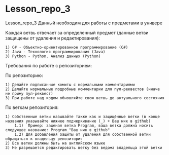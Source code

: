 # Lesson_repo_3
Lesson_repo_3 Данный необходим для работы с предметами в универе

Каждая ветвь отвечает за определенный предмет (данные ветви защищены от удаления и редактирования):

    1) C# - Объектно-ориентированное программирование (C#)
    2) Java - Технология программирования (Java)
    3) Python - Python. Анализ данных (Python)

Требования по работе с репозиторием:

По репозиторию:

    1) Делайте подписанные комиты с нормальными комментариями
    2) Делайте нормальные подробные комментарии для пул-реквестов (иначе не приму пул-реквест)
    3) При работе над кодом обновляйте свою ветвь до актуального состояния

По веткам репозитория: 

    1) Собственные ветки называйте также как и защищённые ветки (в конце названия указывайте нижнее подчеркивание (_) + Ваш ник в github)
        1.1)  Пример: защеная ветка Program, ваша ветка должна носить следующее название: Program_"Ваш ник в github"
        1.2) Для добавления защиты от удаления для собственной ветки обращаться к владельцу репозитория
    2) Все ветки должны быть на английском языке
    3) Не разрешается редактировать ветку без ведома владельца этой ветки
